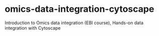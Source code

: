 # omics-data-integration-cytoscape
Introduction to Omics data integration (EBI course), Hands-on data integration with Cytoscape
